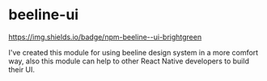 # beeline-ui
https://img.shields.io/badge/npm-beeline--ui-brightgreen

I've created this module for using beeline design system in a more comfort way, also this module can help to other React Native developers to build their UI.
